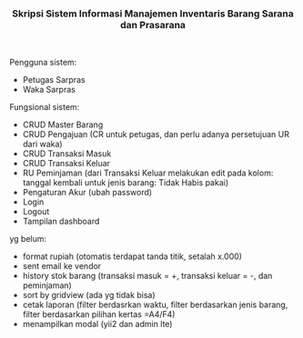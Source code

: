 <p align="center">
    <h3 align="center">Skripsi Sistem Informasi Manajemen Inventaris Barang Sarana dan Prasarana</h3>
    <br>
</p>

Pengguna sistem:
- Petugas Sarpras
- Waka Sarpras

Fungsional sistem:
- CRUD Master Barang
- CRUD Pengajuan (CR untuk petugas, dan perlu adanya persetujuan UR dari waka)
- CRUD Transaksi Masuk
- CRUD Transaksi Keluar
- RU Peminjaman (dari Transaksi Keluar melakukan edit pada kolom: tanggal kembali untuk jenis barang: Tidak Habis pakai)
- Pengaturan Akur (ubah password)
- Login
- Logout
- Tampilan dashboard

yg belum:
- format rupiah (otomatis terdapat tanda titik, setalah x.000)
- sent email ke vendor
- history stok barang (transaksi masuk = +, transaksi keluar = -, dan peminjaman)
- sort by gridview (ada yg tidak bisa)
- cetak laporan (filter berdasrkan waktu, filter berdasarkan jenis barang, filter berdasarkan pilihan kertas =A4/F4)
- menampilkan modal (yii2 dan admin lte)
